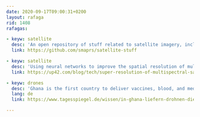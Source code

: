 ```yaml
---
date: 2020-09-17T09:00:31+0200
layout: rafaga
rid: 1408
rafagas:

- keyw: satellite
  desc: 'An open repository of stuff related to satellite imagery, including a table to convert spectral bands between Sentinel, Landsat, and Skymap.'
  link: https://github.com/smaprs/satellite-stuff

- keyw: satellite
  desc: 'Using neural networks to improve the spatial resolution of multispectral satellite imagery.'
  link: https://up42.com/blog/tech/super-resolution-of-multispectral-satellite-images-using-convolutional

- keyw: drones
  desc: 'Ghana is the first country to deliver vaccines, blood, and medicines in less than 30 minutes using drones'
  lang: de
  link: https://www.tagesspiegel.de/wissen/in-ghana-liefern-drohnen-die-medikamente-luftbruecke-rettet-leben-innerhalb-von-30-minuten/25160252.html

---
```

